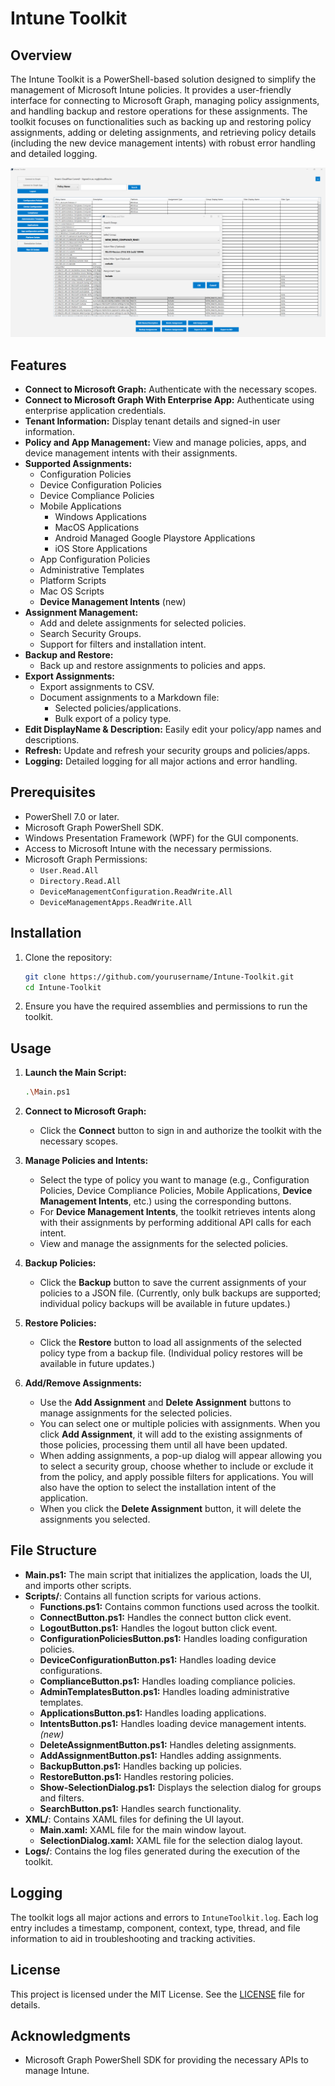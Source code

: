 # Intune Toolkit

## Overview

The Intune Toolkit is a PowerShell-based solution designed to simplify the management of Microsoft Intune policies. It provides a user-friendly interface for connecting to Microsoft Graph, managing policy assignments, and handling backup and restore operations for these assignments. The toolkit focuses on functionalities such as backing up and restoring policy assignments, adding or deleting assignments, and retrieving policy details (including the new device management intents) with robust error handling and detailed logging.

![Intune Toolkit Interface](image.png)

## Features

- **Connect to Microsoft Graph:** Authenticate with the necessary scopes.
- **Connect to Microsoft Graph With Enterprise App:** Authenticate using enterprise application credentials.
- **Tenant Information:** Display tenant details and signed-in user information.
- **Policy and App Management:** View and manage policies, apps, and device management intents with their assignments.
- **Supported Assignments:**
  - Configuration Policies
  - Device Configuration Policies
  - Device Compliance Policies
  - Mobile Applications  
    - Windows Applications  
    - MacOS Applications  
    - Android Managed Google Playstore Applications  
    - iOS Store Applications
  - App Configuration Policies
  - Administrative Templates
  - Platform Scripts
  - Mac OS Scripts
  - **Device Management Intents** (new)
- **Assignment Management:**
  - Add and delete assignments for selected policies.
  - Search Security Groups.
  - Support for filters and installation intent.
- **Backup and Restore:**
  - Back up and restore assignments to policies and apps.
- **Export Assignments:**
  - Export assignments to CSV.
  - Document assignments to a Markdown file:
    - Selected policies/applications.
    - Bulk export of a policy type.
- **Edit DisplayName & Description:** Easily edit your policy/app names and descriptions.
- **Refresh:** Update and refresh your security groups and policies/apps.
- **Logging:** Detailed logging for all major actions and error handling.

## Prerequisites

- PowerShell 7.0 or later.
- Microsoft Graph PowerShell SDK.
- Windows Presentation Framework (WPF) for the GUI components.
- Access to Microsoft Intune with the necessary permissions.
- Microsoft Graph Permissions:
  - `User.Read.All`
  - `Directory.Read.All`
  - `DeviceManagementConfiguration.ReadWrite.All`
  - `DeviceManagementApps.ReadWrite.All`

## Installation

1. Clone the repository:
    ```sh
    git clone https://github.com/yourusername/Intune-Toolkit.git
    cd Intune-Toolkit
    ```

2. Ensure you have the required assemblies and permissions to run the toolkit.

## Usage

1. **Launch the Main Script:**
    ```sh
    .\Main.ps1
    ```

2. **Connect to Microsoft Graph:**
    - Click the **Connect** button to sign in and authorize the toolkit with the necessary scopes.

3. **Manage Policies and Intents:**
    - Select the type of policy you want to manage (e.g., Configuration Policies, Device Compliance Policies, Mobile Applications, **Device Management Intents**, etc.) using the corresponding buttons.
    - For **Device Management Intents**, the toolkit retrieves intents along with their assignments by performing additional API calls for each intent.
    - View and manage the assignments for the selected policies.

4. **Backup Policies:**
    - Click the **Backup** button to save the current assignments of your policies to a JSON file. (Currently, only bulk backups are supported; individual policy backups will be available in future updates.)

5. **Restore Policies:**
    - Click the **Restore** button to load all assignments of the selected policy type from a backup file. (Individual policy restores will be available in future updates.)

6. **Add/Remove Assignments:**
    - Use the **Add Assignment** and **Delete Assignment** buttons to manage assignments for the selected policies.
    - You can select one or multiple policies with assignments. When you click **Add Assignment**, it will add to the existing assignments of those policies, processing them until all have been updated.
    - When adding assignments, a pop-up dialog will appear allowing you to select a security group, choose whether to include or exclude it from the policy, and apply possible filters for applications. You will also have the option to select the installation intent of the application.
    - When you click the **Delete Assignment** button, it will delete the assignments you selected.

## File Structure

- **Main.ps1:** The main script that initializes the application, loads the UI, and imports other scripts.
- **Scripts/**: Contains all function scripts for various actions.
  - **Functions.ps1:** Contains common functions used across the toolkit.
  - **ConnectButton.ps1:** Handles the connect button click event.
  - **LogoutButton.ps1:** Handles the logout button click event.
  - **ConfigurationPoliciesButton.ps1:** Handles loading configuration policies.
  - **DeviceConfigurationButton.ps1:** Handles loading device configurations.
  - **ComplianceButton.ps1:** Handles loading compliance policies.
  - **AdminTemplatesButton.ps1:** Handles loading administrative templates.
  - **ApplicationsButton.ps1:** Handles loading applications.
  - **IntentsButton.ps1:** Handles loading device management intents. *(new)*
  - **DeleteAssignmentButton.ps1:** Handles deleting assignments.
  - **AddAssignmentButton.ps1:** Handles adding assignments.
  - **BackupButton.ps1:** Handles backing up policies.
  - **RestoreButton.ps1:** Handles restoring policies.
  - **Show-SelectionDialog.ps1:** Displays the selection dialog for groups and filters.
  - **SearchButton.ps1:** Handles search functionality.
- **XML/**: Contains XAML files for defining the UI layout.
  - **Main.xaml:** XAML file for the main window layout.
  - **SelectionDialog.xaml:** XAML file for the selection dialog layout.
- **Logs/**: Contains the log files generated during the execution of the toolkit.

## Logging

The toolkit logs all major actions and errors to `IntuneToolkit.log`. Each log entry includes a timestamp, component, context, type, thread, and file information to aid in troubleshooting and tracking activities.

## License

This project is licensed under the MIT License. See the [LICENSE](LICENSE) file for details.

## Acknowledgments

- Microsoft Graph PowerShell SDK for providing the necessary APIs to manage Intune.
